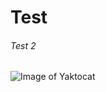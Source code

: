 # Test
###### Test 2
![Image of Yaktocat](https://static.wikia.nocookie.net/analisi-pokemon/images/6/62/Gliscor_shiny.png/revision/latest?cb=20200826160545&path-prefix=it)
